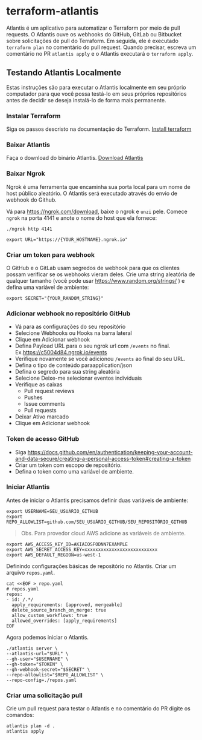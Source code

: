 # terraform-atlantis

Atlantis é um aplicativo para automatizar o Terraform por meio de pull requests. O Atlantis ouve os webhooks do GitHub, GitLab ou Bitbucket sobre solicitações de pull do Terraform. Em seguida, ele é executado `terraform plan` no comentário do pull request.
Quando precisar, escreva um comentário no PR `atlantis apply` e o Atlantis executará o `terraform apply`.

## Testando Atlantis Localmente

Estas instruções são para executar o Atlantis localmente em seu próprio computador para que você possa testá-lo em seus próprios repositórios antes de decidir se deseja instalá-lo de forma mais permanente.

### Instalar Terraform

Siga os passos descristo na documentação do Terraform. 
[Install terraform](https://www.terraform.io/downloads.html)

### Baixar Atlantis

Faça o download do binário Atlantis.
[Download Atlantis](https://github.com/runatlantis/atlantis/releases)

### Baixar Ngrok

Ngrok é uma ferramenta que encaminha sua porta local para um nome de host público aleatório. O Atlantis será executado através do envio de webhook do Github. 

Vá para https://ngrok.com/download, baixe o ngrok e `unzi` pele.
Comece `ngrok` na porta 4141 e anote o nome do host que ela fornece:

```shell
./ngrok http 4141
```

```shell
export URL="https://{YOUR_HOSTNAME}.ngrok.io"
```

### Criar um token para webhook

O GitHub e o GitLab usam segredos de webhook para que os clientes possam verificar se os webhooks vieram deles.
Crie uma string aleatória de qualquer tamanho (você pode usar https://www.random.org/strings/ ) e defina uma variável de ambiente:

```shell
export SECRET="{YOUR_RANDOM_STRING}"
```

### Adicionar webhook no repositório GitHub

- Vá para as configurações do seu repositório
- Selecione Webhooks ou Hooks na barra lateral
- Clique em Adicionar webhook
- Defina Payload URL para o seu ngrok url com `/events` no final. Ex.https://c5004d84.ngrok.io/events
- Verifique novamente se você adicionou `/events` ao final do seu URL.
- Defina o tipo de conteúdo paraapplication/json
- Defina o segredo para sua string aleatória
- Selecione Deixe-me selecionar eventos individuais
- Verifique as caixas
    - Pull request reviews
    - Pushes
    - Issue comments
    - Pull requests
- Deixar Ativo marcado
- Clique em Adicionar webhook

### Token de acesso GitHub

- Siga https://docs.github.com/en/authentication/keeping-your-account-and-data-secure/creating-a-personal-access-token#creating-a-token
- Criar um token com escopo de repositório.
- Defina o token como uma variável de ambiente.

### Iniciar Atlantis
Antes de iniciar o Atlantis precisamos definir duas variáveis de ambiente:

```shell
export USERNAME=SEU_USUÁRIO_GITHUB
export REPO_ALLOWLIST=github.com/SEU_USUÁRIO_GITHUB/SEU_REPOSITÓRIO_GITHUB
```
> Obs. Para provedor cloud AWS adicione as variáveis de ambiente.
```shell
export AWS_ACCESS_KEY_ID=AKIAIOSFODNN7EXAMPLE
export AWS_SECRET_ACCESS_KEY=xxxxxxxxxxxxxxxxxxxxxxxxxxx
export AWS_DEFAULT_REGION=us-west-1
```

Definindo configurações básicas de repositório no Atlantis. Criar um arquivo `repos.yaml`.

```shell
cat <<EOF > repo.yaml
# repos.yaml
repos:
- id: /.*/
  apply_requirements: [approved, mergeable]
  delete_source_branch_on_merge: true
  allow_custom_workflows: true
  allowed_overrides: [apply_requirements]
EOF
```

Agora podemos iniciar o Atlantis.


```shell
./atlantis server \
--atlantis-url="$URL" \
--gh-user="$USERNAME" \
--gh-token="$TOKEN" \
--gh-webhook-secret="$SECRET" \
--repo-allowlist="$REPO_ALLOWLIST" \
--repo-config=./repos.yaml
```

### Criar uma solicitação pull

Crie um pull request para testar o Atlantis e no comentário do PR digite os comandos:

```shell
atlantis plan -d .
atlantis apply
```